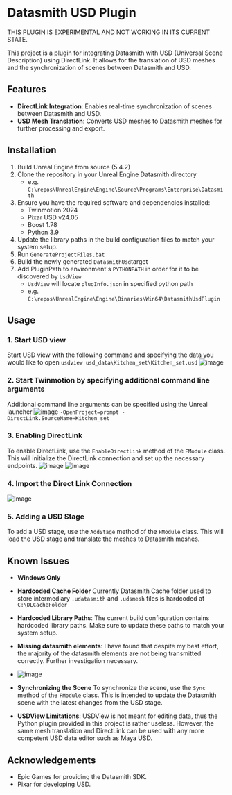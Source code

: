 # Datasmith USD Plugin
THIS PLUGIN IS EXPERIMENTAL AND NOT WORKING IN ITS CURRENT STATE.

This project is a plugin for integrating Datasmith with USD (Universal Scene Description) using DirectLink. It allows for the translation of USD meshes and the synchronization of scenes between Datasmith and USD.

## Features

- **DirectLink Integration**: Enables real-time synchronization of scenes between Datasmith and USD.
- **USD Mesh Translation**: Converts USD meshes to Datasmith meshes for further processing and export.

## Installation
1. Build Unreal Engine from source (5.4.2)
3. Clone the repository in your Unreal Engine Datasmith directory
   - e.g. `C:\repos\UnrealEngine\Engine\Source\Programs\Enterprise\Datasmith`
4. Ensure you have the required software and dependencies installed:
   - Twinmotion 2024
   - Pixar USD v24.05
   - Boost 1.78
   - Python 3.9
4. Update the library paths in the build configuration files to match your system setup.
5. Run `GenerateProjectFiles.bat`
7. Build the newly generated `DatasmithUsd`target
8. Add PluginPath to environment's `PYTHONPATH` in order for it to be discovered by `UsdView`
   - `UsdView` will locate `plugInfo.json` in specified python path
   - e.g. `C:\repos\UnrealEngine\Engine\Binaries\Win64\DatasmithUsdPlugin`

## Usage

### 1. Start USD view
Start USD view with the following command and specifying the data you would like to open
`usdview usd_data\Kitchen_set\Kitchen_set.usd`
![image](https://github.com/perrauo/datasmith-usd/assets/24371247/c0947cf8-bc78-4b46-8625-c415adb6df56)

### 2. Start Twinmotion by specifying additional command line arguments
Additional command line arguments can be specified using the Unreal launcher
![image](https://github.com/perrauo/datasmith-usd/assets/24371247/381c5bb2-c635-4e84-9946-4697f949912f)
`-OpenProject=prompt -DirectLink.SourceName=Kitchen_set`

### 3. Enabling DirectLink
To enable DirectLink, use the `EnableDirectLink` method of the `FModule` class. This will initialize the DirectLink connection and set up the necessary endpoints.
![image](https://github.com/perrauo/datasmith-usd/assets/24371247/feacd806-bd70-42ee-b209-666daac007fa)
![image](https://github.com/perrauo/datasmith-usd/assets/24371247/ce910db3-4391-4ee5-b808-58c386338b2a)

### 4. Import the Direct Link Connection
![image](https://github.com/perrauo/datasmith-usd/assets/24371247/1ed2653d-649f-4441-b866-3c1c94791f5d)

### 5. Adding a USD Stage
To add a USD stage, use the `AddStage` method of the `FModule` class. This will load the USD stage and translate the meshes to Datasmith meshes.

## Known Issues
- **Windows Only**
- **Hardcoded Cache Folder** Currently Datasmith Cache folder used to store intermediary `.udatasmith` and `.udsmesh` files is hardcoded at `C:\DLCacheFolder`
- **Hardcoded Library Paths**: The current build configuration contains hardcoded library paths. Make sure to update these paths to match your system setup.
- **Missing datasmith elements**: I have found that despite my best effort, the majority of the datasmith elements are not being transmitted correctly. Further investigation necessary.
- ![image](https://github.com/perrauo/datasmith-usd/assets/24371247/8a355349-a4dc-47de-9e81-6a86a249d38c)
- **Synchronizing the Scene** To synchronize the scene, use the `Sync` method of the `FModule` class. This is intended to update the Datasmith scene with the latest changes from the USD stage.

- **USDView Limitations**: USDView is not meant for editing data, thus the Python plugin provided in this project is rather useless. However, the same mesh translation and DirectLink can be used with any more competent USD data editor such as Maya USD.

## Acknowledgements

- Epic Games for providing the Datasmith SDK.
- Pixar for developing USD.

